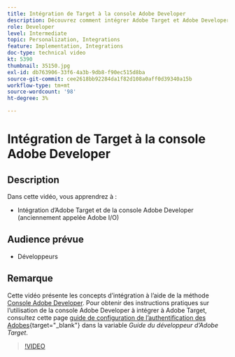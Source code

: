 ```yaml
---
title: Intégration de Target à la console Adobe Developer
description: Découvrez comment intégrer Adobe Target et Adobe Developer Console.
role: Developer
level: Intermediate
topic: Personalization, Integrations
feature: Implementation, Integrations
doc-type: technical video
kt: 5390
thumbnail: 35150.jpg
exl-id: db763906-33f6-4a3b-9db8-f90ec515d8ba
source-git-commit: cee2618bb92284da1f82d108a0aff0d39340a15b
workflow-type: tm+mt
source-wordcount: '98'
ht-degree: 3%

---
```


# Intégration de Target à la console Adobe Developer

## Description

Dans cette vidéo, vous apprendrez à :

* Intégration d’Adobe Target et de la console Adobe Developer (anciennement appelée Adobe I/O)

## Audience prévue

* Développeurs

## Remarque

Cette vidéo présente les concepts d’intégration à l’aide de la méthode [Console Adobe Developer](https://developer.adobe.com/developer-console/). Pour obtenir des instructions pratiques sur l’utilisation de la console Adobe Developer à intégrer à Adobe Target, consultez cette page [guide de configuration de l’authentification des Adobes](https://developer.adobe.com/target/before-administer/configure-authentication/){target=&quot;_blank&quot;} dans la variable *Guide du développeur d’Adobe Target*.

>[!VIDEO](https://video.tv.adobe.com/v/35150/?quality=12)
